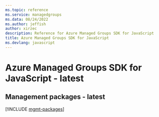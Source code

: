 ```yaml
---
ms.topic: reference
ms.service: managedgroups
ms.data: 08/24/2022
ms.author: jeffish
author: xirzec
description: Reference for Azure Managed Groups SDK for JavaScript
title: Azure Managed Groups SDK for JavaScript
ms.devlang: javascript
---
```

# Azure Managed Groups SDK for JavaScript - latest

## Management packages - latest
[!INCLUDE [mgmt-packages](managed-groups-mgmt-index.md)]